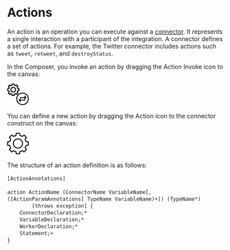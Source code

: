 # Actions

An action is an operation you can execute against a [connector](connectors.md). It represents a single interaction with a participant of the integration. A connector defines a set of actions. For example, the Twitter connector includes actions such as `tweet`, `retweet`, and `destroyStatus`.

In the Composer, you invoke an action by dragging the Action Invoke icon to the canvas:

![alt text](../images/icons/action-invoke.png "Action Invoke icon")

You can define a new action by dragging the Action icon to the connector construct on the canvas:

![alt text](../images/icons/action.png "Action icon") 

The structure of an action definition is as follows:
```
[ActionAnnotations]

action ActionName (ConnectorName VariableName[, ([ActionParamAnnotations] TypeName VariableName)+]) (TypeName*)
        [throws exception] {
    ConnectorDeclaration;*
    VariableDeclaration;*
    WorkerDeclaration;*
    Statement;+
}
```
